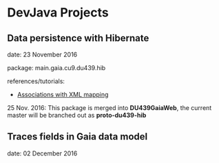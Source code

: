 # DevJava Projects

## Data persistence with Hibernate

date: 23 November 2016

package: main.gaia.cu9.du439.hib

references/tutorials:
- [Associations with XML mapping](http://viralpatel.net/blogs/hibernate-one-to-many-xml-mapping-tutorial/, "Associations with Xml mapping")

25 Nov. 2016: This package is merged into **DU439GaiaWeb**, the current master will be branched out as **proto-du439-hib**

## Traces fields in Gaia data model

date: 02 December 2016
